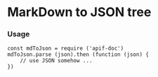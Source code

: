 # MarkDown to JSON tree

### Usage

```
const mdToJson = require ('apif-doc')
mdToJson.parse (json).then (function (json) {
    // use JSON somehow ...
})
```
